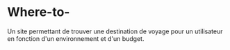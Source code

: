 # Where-to-
Un site permettant de trouver une destination de voyage pour un utilisateur en fonction d'un environnement et d'un budget.


